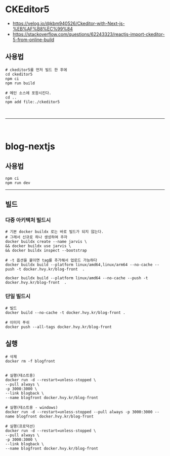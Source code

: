 # CKEditor5 

- https://velog.io/@kbm940526/Ckeditor-with-Next-js-%EB%AF%B8%EC%99%84
- https://stackoverflow.com/questions/62243323/reactjs-import-ckeditor-5-from-online-build

## 사용법
```shell
# ckeditor5를 먼저 빌드 한 후에
cd ckeditor5
npm ci
npm run build

# 메인 소스에 포함시킨다.
cd ..
npm add file:./ckeditor5
```
<br>

---

<br>

# blog-nextjs

## 사용법

```shell
npm ci
npm run dev
```

---


## 빌드

### 다중 아키텍처 빌드시

```shell
# 기본 docker buildx 로는 바로 빌드가 되지 않는다.
# 그래서 신규로 하나 생성하여 주자
docker buildx create --name jarvis \
&& docker buildx use jarvis \
&& docker buildx inspect --bootstrap

# -t 옵션을 붙이면 tag를 추가해서 업로드 가능하다
docker buildx build --platform linux/amd64,linux/arm64 --no-cache --push -t docker.hvy.kr/blog-front  .

docker buildx build --platform linux/amd64 --no-cache --push -t docker.hvy.kr/blog-front  .
```

### 단일 빌드시
```shell
# 빌드
docker build --no-cache -t docker.hvy.kr/blog-front .

# 이미지 푸쉬
docker push --all-tags docker.hvy.kr/blog-front
```

## 실행


```shell
# 삭제
docker rm -f blogfront


# 실행(테스트용)
docker run -d --restart=unless-stopped \
--pull always \
-p 3000:3000 \
--link blogback \
--name blogfront docker.hvy.kr/blog-front

# 실행(테스트용 - windows)
docker run -d --restart=unless-stopped --pull always -p 3000:3000 --name blogfront docker.hvy.kr/blog-front

# 실행(프로덕션)
docker run -d --restart=unless-stopped \
--pull always \
-p 3000:3000 \
--link blogback \
--name blogfront docker.hvy.kr/blog-front
```

